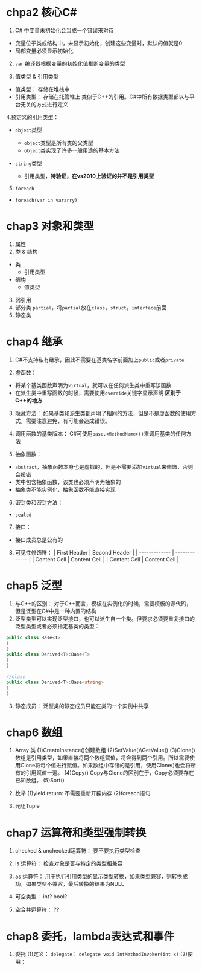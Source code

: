 # chpa2 核心C#
  1. C# 中变量未初始化会当成一个错误来对待
  - 变量位于类或结构中，未显示初始化，创建这些变量时，默认的值就是0
  - 局部变量必须显示初始化
  
  2. `var`
  编译器根据变量的初始化值推断变量的类型
  
  3. 值类型 & 引用类型
  - 值类型： 存储在堆栈中
  - 引用类型： 存储在托管堆上
  类似于C++的引用。C#中所有数据类型都以与平台无关的方式进行定义
  
  4.预定义的引用类型：
  - `object`类型
    - `object`类型是所有类的父类型
    - `object`类实现了许多一般用途的基本方法
    
  - `string`类型
    - 引用类型，**待验证，在vs2010上验证的并不是引用类型**
  
  5. `foreach`
  - `foreach(var in vararry)`

# chap3 对象和类型
1. 属性
2. 类 & 结构
  - 类
    - 引用类型
  - 结构
    - 值类型
3. 弱引用
4. 部分类
  `partial`，将`partial`放在`class`，`struct`，`interface`前面
5. 静态类

# chap4 继承
1.  C#不支持私有继承，因此不需要在基类名字前面加上`public`或者`private`

2.  虚函数：
  - 将某个基类函数声明为`virtual`，就可以在任何派生类中重写该函数
  - 在派生类中重写函数的时候，需要使用`override`关键字显示声明     **区别于C++的地方**

3.  隐藏方法：
  如果基类和派生类都声明了相同的方法，但是不是虚函数的使用方式，需要注意避免，有可能会造成错误。

4.  调用函数的基类版本：
  C#可使用`base.<MethodName>()`来调用基类的任何方法
  
5.  抽象函数：
  - `abstract`，抽象函数本身也是虚拟的，但是不需要添加`virtual`来修饰，否则会报错
  - 类中包含抽象函数，该类也必须声明为抽象的
  - 抽象类不能实例化，抽象函数不能直接实现

6.  密封类和密封方法：
  - `sealed`

7.  接口：
  - 接口成员总是公有的
  
8. 可见性修饰符：
| First Header  | Second Header |
| ------------- | ------------- |
| Content Cell  | Content Cell  |
| Content Cell  | Content Cell  |

# chap5 泛型
1. 与C++的区别：
  对于C++而言，模板在实例化的时候，需要模板的源代码，但是泛型在C#中是一种内置的结构
2. 泛型类型可以实现泛型接口，也可以派生自一个类。但要求必须要重复接口的泛型类型或者必须指定基类的类型：
```C#
public class Base<T>
{
}
public class Derived<T>:Base<T>
{
}

//class
public class Derived<T>:Base<string>
{
}
```
3. 静态成员：
 泛型类的静态成员只能在类的一个实例中共享
 
 # chap6 数组
 1. Array 类
  (1)CreateInstance()创建数组
  (2)SetValue()\GetValue()
  (3)Clone()
    数组是引用类型，如果直接将两个数组赋值，将会得到两个引用。所以需要使用Clone将每个值进行赋值。如果数组中存储的是引用，使用Clone()也会将所有的引用赋值一遍。
  (4)Copy()
      Copy与Clone的区别在于，Copy必须要存在已知数组。
  (5)Sort()
  
2. 枚举
  (1)yield return:
    不需要重新开辟内存
  (2)foreach语句

3. 元组Tuple

# chap7 运算符和类型强制转换
1. checked & unchecked运算符：
  要不要执行类型检查
  
2. is 运算符：
  检查对象是否与特定的类型相兼容
  
3. as 运算符：
  用于执行引用类型的显示类型转换，如果类型兼容，则转换成功，如果类型不兼容，最后转换的结果为NULL
  
4. 可空类型：
  int?  bool?
  
5. 空合并运算符：
  ??
  
# chap8 委托，lambda表达式和事件
1. 委托
(1)定义：
  `delegate`： `delegate void IntMethodInvoker(int x)`
(2)使用：
  




 
